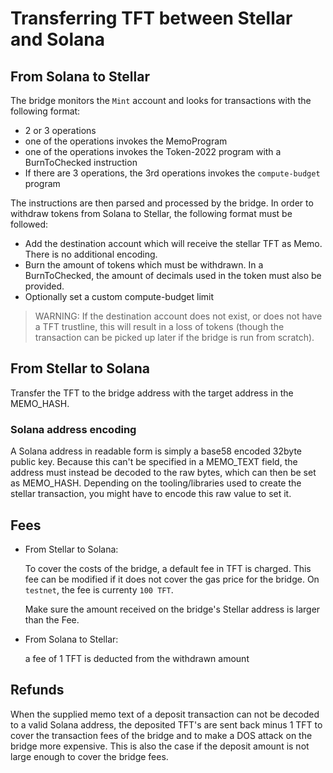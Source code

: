 # Transferring TFT between Stellar and Solana

## From Solana to Stellar

The bridge monitors the `Mint` account and looks for transactions with the following
format:

- 2 or 3 operations
- one of the operations invokes the MemoProgram
- one of the operations invokes the Token-2022 program with a BurnToChecked instruction
- If there are 3 operations, the 3rd operations invokes the `compute-budget` program

The instructions are then parsed and processed by the bridge. In order to withdraw
tokens from Solana to Stellar, the following format must be followed:

- Add the destination account which will receive the stellar TFT as Memo. There
  is no additional encoding.
- Burn the amount of tokens which must be withdrawn. In a BurnToChecked, the amount
  of decimals used in the token must also be provided.
- Optionally set a custom compute-budget limit

> WARNING: If the destination account does not exist, or does not have a TFT trustline,
this will result in a loss of tokens (though the transaction can be picked up later
if the bridge is run from scratch).

## From Stellar to Solana

Transfer the TFT to the bridge address with the target address in the MEMO_HASH.

### Solana address encoding

A Solana address in readable form is simply a base58 encoded 32byte public key.
Because this can't be specified in a MEMO_TEXT field, the address must instead
be decoded to the raw bytes, which can then be set as MEMO_HASH. Depending on the
tooling/libraries used to create the stellar transaction, you might have to encode
this raw value to set it.

## Fees

- From Stellar to Solana:

  To cover the costs of the bridge, a default fee in TFT is charged. This fee can
  be modified if it does not cover the gas price for the bridge. On `testnet`, the
  fee is currenty `100 TFT`.

  Make sure the amount received on the bridge's Stellar address is larger than the Fee.

- From Solana to Stellar:

  a fee of 1 TFT is deducted from the withdrawn amount

## Refunds

When the supplied memo text of a deposit transaction can not be decoded to a valid
Solana address, the deposited TFT's are sent back minus 1 TFT to cover the transaction
fees of the bridge and to make a DOS attack on the bridge more expensive. This is
also the case if the deposit amount is not large enough to cover the bridge fees.
